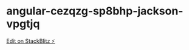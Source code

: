 # angular-cezqzg-sp8bhp-jackson-vpgtjq

[Edit on StackBlitz ⚡️](https://stackblitz.com/edit/angular-cezqzg-sp8bhp-jackson-vpgtjq)